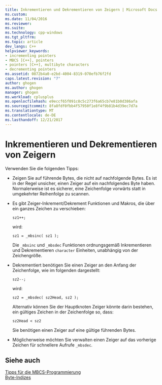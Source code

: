 ```yaml
---
title: Inkrementieren und Dekrementieren von Zeigern | Microsoft Docs
ms.custom: 
ms.date: 11/04/2016
ms.reviewer: 
ms.suite: 
ms.technology: cpp-windows
ms.tgt_pltfrm: 
ms.topic: article
dev_langs: C++
helpviewer_keywords:
- incrementing pointers
- MBCS [C++], pointers
- pointers [C++], multibyte characters
- decrementing pointers
ms.assetid: 0872b4a0-e2bd-4004-8319-070efb76f2fd
caps.latest.revision: "7"
author: ghogen
ms.author: ghogen
manager: ghogen
ms.workload: cplusplus
ms.openlocfilehash: e9eccf65f091c8c5c273f6a65cb7e81b0d386afa
ms.sourcegitcommit: 8fa8fdf0fbb4f57950f1e8f4f9b81b4d39ec7d7a
ms.translationtype: MT
ms.contentlocale: de-DE
ms.lasthandoff: 12/21/2017
---
```

# <a name="incrementing-and-decrementing-pointers"></a>Inkrementieren und Dekrementieren von Zeigern
Verwenden Sie die folgenden Tipps:  
  
-   Zeigen Sie auf führende Bytes, die nicht auf nachfolgende Bytes. Es ist in der Regel unsicher, einen Zeiger auf ein nachfolgendes Byte haben. Normalerweise ist es sicherer, eine Zeichenfolge vorwärts statt in umgekehrter Reihenfolge zu scannen.  
  
-   Es gibt Zeiger-Inkrement/Dekrement Funktionen und Makros, die über ein ganzes Zeichen zu verschieben:  
  
    ```  
    sz1++;  
    ```  
  
     wird:  
  
    ```  
    sz1 = _mbsinc( sz1 );  
    ```  
  
     Die `_mbsinc` und `_mbsdec` Funktionen ordnungsgemäß Inkrementieren und Dekrementieren `character` Einheiten, unabhängig von der Zeichengröße.  
  
-   Dekrementiert benötigen Sie einen Zeiger an den Anfang der Zeichenfolge, wie im folgenden dargestellt:  
  
    ```  
    sz2--;  
    ```  
  
     wird:  
  
    ```  
    sz2 = _mbsdec( sz2Head, sz2 );  
    ```  
  
     Alternativ können Sie der Hauptknoten Zeiger könnte darin bestehen, ein gültiges Zeichen in der Zeichenfolge so, dass:  
  
    ```  
    sz2Head < sz2  
    ```  
  
     Sie benötigen einen Zeiger auf eine gültige führenden Bytes.  
  
-   Möglicherweise möchten Sie verwalten einen Zeiger auf das vorherige Zeichen für schnellere Aufrufe `_mbsdec`.  
  
## <a name="see-also"></a>Siehe auch  
 [Tipps für die MBCS-Programmierung](../text/mbcs-programming-tips.md)   
 [Byte-Indizes](../text/byte-indices.md)